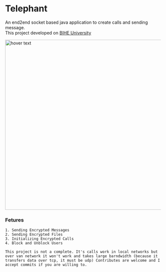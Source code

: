 # Telephant #
An end2end socket based java application to create calls and sending message.<br>
This project developed on [BIHE University](http://bihe.org)

<img src="https://imgur.com/huU5xa9.jpg" width="550" title="hover text">

### Fetures
    1. Sending Encrypted Messages
    2. Sending Encrypted Files
    3. Initializing Encrypted Calls
    4. Block and Unblock Users

`This project is not a complete. It's calls work in local networks but over van network it won't work and takes large barndwidth (because it transfers data over tcp, it must be udp)
Contributes are welcome and I accept commits if you are willing to.`


